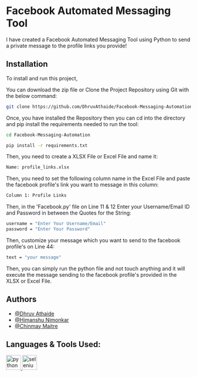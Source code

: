 
# Facebook Automated Messaging Tool

I have created a Facebook Automated Messaging Tool using Python to send a private message to the profile links you provide!


## Installation

To install and run this project,

You can download the zip file or Clone the Project Repository using Git with the below command:
```bash
git clone https://github.com/DhruvAthaide/Facebook-Messaging-Automation.git
```


Once, you have installed the Repository then you can cd into the directory and pip install the requirements needed to run the tool:
```bash
cd Facebook-Messaging-Automation
```

```bash
pip install -r requirements.txt
```

Then, you need to create a XLSX File or Excel File and name it:
```bash
Name: profile_links.xlsx
```

Then, you need to set the following column name in the Excel File and paste the facebook profile's link you want to message in this column:
```bash
Column 1: Profile Links
```

Then, in the 'Facebook.py' file on Line 11 & 12 Enter your Username/Email ID and Password in between the Quotes for the String:
```bash
username = "Enter Your Username/Email"
password = "Enter Your Password"
```

Then, customize your message which you want to send to the facebook profile's on Line 44:
```bash
text = "your message"
```

Then, you can simply run the python file and not touch anything and it will execute the message sending to the facebook profile's provided in the XLSX or Excel File.

## Authors

- [@Dhruv Athaide](https://github.com/DhruvAthaide)
- [@Himanshu Nimonkar](https://github.com/BoomHimanshu)
- [@Chinmay Maitre](https://github.com/Chinmay-Maitre08)


## Languages & Tools Used:
<p align="left"> 
<a href="https://www.python.org/" target="_blank" rel="noreferrer"> <img src="https://cdn.jsdelivr.net/gh/devicons/devicon/icons/python/python-original.svg" alt="python" width="40" height="40"/> </a>
<a href="https://www.selenium.dev/" target="_blank" rel="noreferrer"> <img src="https://cdn.jsdelivr.net/gh/devicons/devicon/icons/selenium/selenium-original.svg" alt="selenium" width="40" height="40"/> </a>
</p>